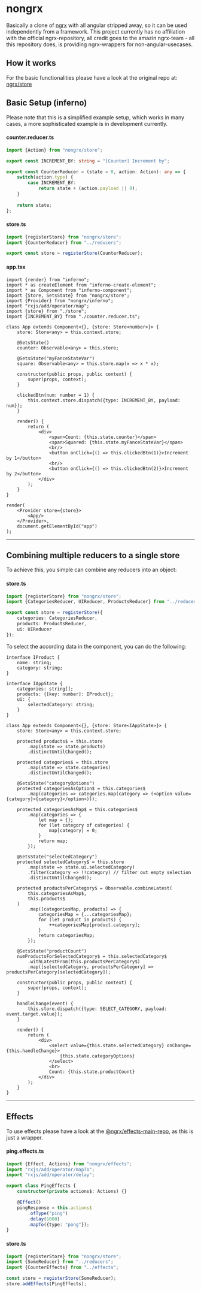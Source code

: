 # nongrx
Basically a clone of [ngrx](https://github.com/ngrx/store) with all angular stripped away, so it can be used independently from a framework.
This project currently has no affiliation with the official ngrx-repository, all credit goes to the amazin ngrx-team - all this repository does, is providing ngrx-wrappers for non-angular-usecases.

## How it works
For the basic functionalities please have a look at the original repo at: [ngrx/store](https://github.com/ngrx/store)

## Basic Setup (inferno)
Please note that this is a simplified example setup, which works in many cases, a more sophisticated example is in development currently.

#### counter.reducer.ts
```typescript
import {Action} from "nongrx/store";

export const INCREMENT_BY: string = "[Counter] Increment by";

export const CounterReducer = (state = 0, action: Action): any => {
    switch(action.type) {
        case INCREMENT_BY:
            return state + (action.payload || 0);
    }
    
    return state;
};
```

#### store.ts
```typescript
import {registerStore} from "nongrx/store";
import {CounterReducer} from "../reducers";

export const store = registerStore(CounterReducer);
```

#### app.tsx
```tsx
import {render} from "inferno";
import * as createElement from "inferno-create-element";
import * as Component from "inferno-component";
import {Store, SetsState} from "nongrx/store";
import {Provider} from "nongrx/inferno";
import "rxjs/add/operator/map";
import {store} from "./store";
import {INCREMENT_BY} from "./counter.reducer.ts";

class App extends Component<{}, {store: Store<number>}> {
    store: Store<any> = this.context.store;

    @SetsState()
    counter: Observable<any> = this.store;

    @SetsState("myFanceStateVar")
    square: Observable<any> = this.store.map(x => x * x);

    constructor(public props, public context) {
        super(props, context);
    }

    clickedBtn(num: number = 1) {
        this.context.store.dispatch({type: INCREMENT_BY, payload: num});
    }

    render() {
        return (
            <div>
                <span>Count: {this.state.counter}</span>
                <span>Squared: {this.state.myFanceStateVar}</span>
                <br/>
                <button onClick={() => this.clickedBtn(1)}>Increment by 1</button>
                <br/>
                <button onClick={() => this.clickedBtn(2)}>Increment by 2</button>
            </div>
        );
    }
}

render(
    <Provider store={store}>
        <App/>
    </Provider>,
    document.getElementById("app")
);
```
---
## Combining multiple reducers to a single store
To achieve this, you simple can combine any reducers into an object:
#### store.ts
```typescript
import {registerStore} from "nongrx/store";
import {CategoriesReducer, UIReducer, ProductsReducer} from "../reducers";

export const store = registerStore({
    categories: CategoriesReducer,
    products: ProductsReducer,
    ui: UIReducer
});
```
To select the according data in the component, you can do the following:
```tsx
interface IProduct {
    name: string;
    category: string;
}

interface IAppState {
    categories: string[];
    products: {[key: number]: IProduct};
    ui: {
        selectedCategory: string;
    }
}

class App extends Component<{}, {store: Store<IAppState>}> {
    store: Store<any> = this.context.store;
    
    protected products$ = this.store
        .map(state => state.products)
        .distinctUntilChanged();

    protected categories$ = this.store
        .map(state => state.categories)
        .distinctUntilChanged();
    
    @SetsState("categoryOptions")
    protected categoriesAsOption$ = this.categories$
        .map(categories => categories.map(category => (<option value={category}>{category}</option>)));
    
    protected categoriesAsMap$ = this.categories$
        .map(categories => {
            let map = {};
            for (let category of categories) {
                map[category] = 0;
            }
            return map;
        });
        
    @SetsState("selectedCategory")
    protected selectedCategory$ = this.store
        .map(state => state.ui.selectedCategory)
        .filter(category => !!category) // filter out empty selection
        .distinctUntilChanged();

    protected productsPerCategory$ = Observable.combineLatest(
        this.categoriesAsMap$,
        this.products$
    )
        .map([categoriesMap, products] => {
            categoriesMap = {...categoriesMap};
            for (let product in products) {
                ++categoriesMap[product.category];
            }
            return categoriesMap;
        });

    @SetsState("productCount")
    numProductsForSelectedCategory$ = this.selectedCategory$
        .withLatestFrom(this.productsPerCategory$)
        .map([selectedCategory, productsPerCategory] => productsPerCategory[selectedCategory]);

    constructor(public props, public context) {
        super(props, context);
    }

    handleChange(event) {
        this.store.dispatch({type: SELECT_CATEGORY, payload: event.target.value});
    }

    render() {
        return (
            <div>
                <select value={this.state.selectedCategory} onChange={this.handleChange}>
                    {this.state.categoryOptions}
                </select>
                <br>
                Count: {this.state.productCount}
            </div>
        );
    }
}
```

---
## Effects
To use effects please have a look at the [@ngrx/effects-main-repo](https://github.com/ngrx/effects), as this is just a wrapper.

#### ping.effects.ts
```typescript
import {Effect, Actions} from "nongrx/effects";
import "rxjs/add/operator/mapTo";
import "rxjs/add/operator/delay";

export class PingEffects {
    constructor(private actions$: Actions) {}

    @Effect()
    pingResponse = this.actions$
        .ofType("ping")
        .delay(1000)
        .mapTo({type: "pong"});
}
```

#### store.ts
```typescript
import {registerStore} from "nongrx/store";
import {SomeReducer} from "../reducers";
import {CounterEffects} from "../effects";

const store = registerStore(SomeReducer);
store.addEffects(PingEffects);
```
